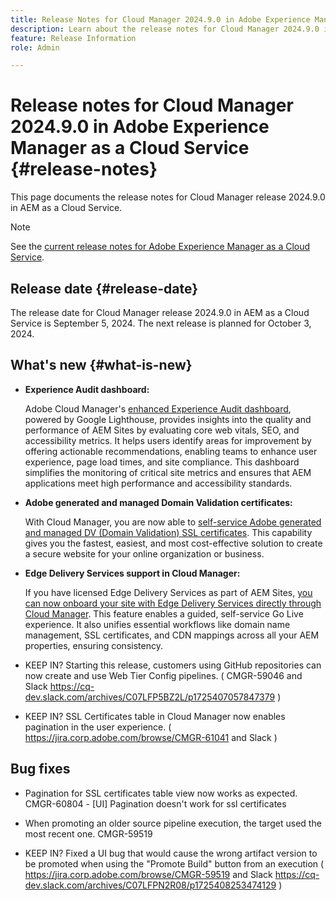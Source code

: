 ```yaml
---
title: Release Notes for Cloud Manager 2024.9.0 in Adobe Experience Manager as a Cloud Service
description: Learn about the release notes for Cloud Manager 2024.9.0 in AEM as a Cloud Service.
feature: Release Information
role: Admin

---
```

# Release notes for Cloud Manager 2024.9.0 in Adobe Experience Manager as a Cloud Service {#release-notes}

This page documents the release notes for Cloud Manager release 2024.9.0 in AEM as a Cloud Service.

>[!NOTE]
>
>See the [current release notes for Adobe Experience Manager as a Cloud Service](/help/release-notes/release-notes-cloud/release-notes-current.md).

## Release date {#release-date}

The release date for Cloud Manager release 2024.9.0 in AEM as a Cloud Service is September 5, 2024. The next release is planned for October 3, 2024.

## What's new {#what-is-new}

* **Experience Audit dashboard:**

    Adobe Cloud Manager's [enhanced Experience Audit dashboard](/help/implementing/cloud-manager/experience-audit-dashboard.md), powered by Google Lighthouse, provides insights into the quality and performance of AEM Sites by evaluating core web vitals, SEO, and accessibility metrics. It helps users identify areas for improvement by offering actionable recommendations, enabling teams to enhance user experience, page load times, and site compliance. This dashboard simplifies the monitoring of critical site metrics and ensures that AEM applications meet high performance and accessibility standards.

* **Adobe generated and managed Domain Validation certificates:**

    With Cloud Manager, you are now able to [self-service Adobe generated and managed DV (Domain Validation) SSL certificates](/help/implementing/cloud-manager/managing-ssl-certifications/domain-validated-certificates.md). This capability gives you the fastest, easiest, and most cost-effective solution to create a secure website for your online organization or business. <!-- CMGR-52403 -->

* **Edge Delivery Services support in Cloud Manager:**

    If you have licensed Edge Delivery Services as part of AEM Sites, [you can now onboard your site with Edge Delivery Services directly through Cloud Manager](/help/implementing/cloud-manager/edge-delivery-services.md). This feature enables a guided, self-service Go Live experience. It also unifies essential workflows like domain name management, SSL certificates, and CDN mappings across all your AEM properties, ensuring consistency. <!-- CMGR-49859 -->

* KEEP IN? Starting this release, customers using GitHub repositories can now create and use Web Tier Config pipelines. ( CMGR-59046 and Slack https://cq-dev.slack.com/archives/C07LFP5BZ2L/p1725407057847379 )

* KEEP IN? SSL Certificates table in Cloud Manager now enables pagination in the user experience. ( https://jira.corp.adobe.com/browse/CMGR-61041 and Slack )


<!--
## Early adoption program {#early-adoption}

For a chance to test some upcoming features, be a part of Adobe's early adoption program. -->


## Bug fixes

* Pagination for SSL certificates table view now works as expected. CMGR-60804 - [UI] Pagination doesn't work for ssl certificates



* When promoting an older source pipeline execution, the target used the most recent one. CMGR-59519

* KEEP IN? Fixed a UI bug that would cause the wrong artifact version to be promoted when using the "Promote Build" button from an execution ( https://jira.corp.adobe.com/browse/CMGR-59519 and Slack https://cq-dev.slack.com/archives/C07LFPN2R08/p1725408253474129 )